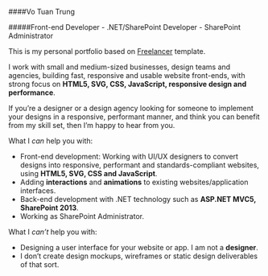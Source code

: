 ####Vo Tuan Trung

#####Front-end Developer - .NET/SharePoint Developer - SharePoint Administrator

This is my personal portfolio based on [Freelancer](http://startbootstrap.com/template-overviews/freelancer/) template.

I work with small and medium-sized businesses, design teams and agencies, building fast, responsive and usable website front-ends, with strong focus on **HTML5, SVG, CSS, JavaScript, responsive design and performance**.

If you’re a designer or a design agency looking for someone to implement your designs in a responsive, performant manner, and think you can benefit from my skill set, then I’m happy to hear from you.

What I *can* help you with:
- Front-end development: Working with UI/UX designers to convert designs into responsive, performant and standards-compliant websites, using **HTML5, SVG, CSS and JavaScript**.
- Adding **interactions** and **animations** to existing websites/application interfaces.
- Back-end development with .NET technology such as **ASP.NET MVC5, SharePoint 2013**.
- Working as SharePoint Administrator.

What I *can’t* help you with:
- Designing a user interface for your website or app. I am not a **designer**.
- I don’t create design mockups, wireframes or static design deliverables of that sort.
